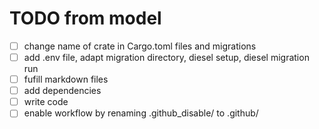# TODO from model

- [ ] change name of crate in Cargo.toml files and migrations
- [ ] add .env file, adapt migration directory, diesel setup, diesel migration run
- [ ] fufill markdown files
- [ ] add dependencies
- [ ] write code
- [ ] enable workflow by renaming .github_disable/ to .github/ 
